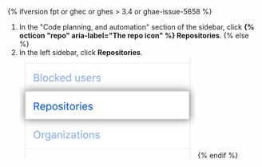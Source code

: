 {% ifversion fpt or ghec or ghes > 3.4 or ghae-issue-5658 %}
1. In the "Code planning, and automation" section of the sidebar, click **{% octicon "repo" aria-label="The repo icon" %} Repositories**.
{% else %}
1. In the left sidebar, click **Repositories**.
  ![Repositories tab](/assets/images/help/settings/repos-tab.png)
{% endif %}
